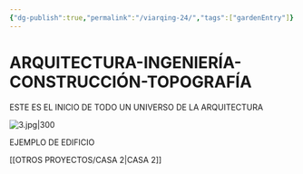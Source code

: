 ```yaml
---
{"dg-publish":true,"permalink":"/viarqing-24/","tags":["gardenEntry"]}
---
```





<div class="transclusion internal-embed is-loaded"><div class="markdown-embed">





</div></div>


# ARQUITECTURA-INGENIERÍA-CONSTRUCCIÓN-TOPOGRAFÍA

ESTE ES EL INICIO DE TODO UN UNIVERSO DE LA ARQUITECTURA




![3.jpg|300](/img/user/3.jpg)

EJEMPLO DE EDIFICIO

[[OTROS PROYECTOS/CASA 2\|CASA 2]]



<div class="transclusion internal-embed is-loaded"><div class="markdown-embed">





</div></div>

